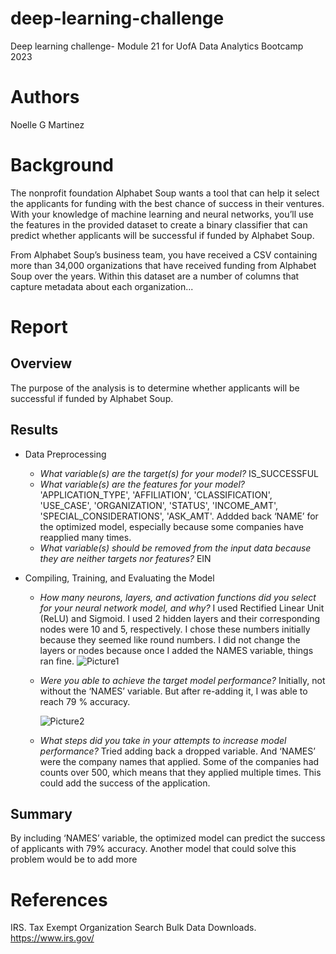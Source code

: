 # deep-learning-challenge
Deep learning challenge- Module 21 for UofA Data Analytics Bootcamp 2023

# Authors
Noelle G Martinez

# Background
The nonprofit foundation Alphabet Soup wants a tool that can help it select the applicants for funding with the best chance of success in their ventures. With your knowledge of machine learning and neural networks, you’ll use the features in the provided dataset to create a binary classifier that can predict whether applicants will be successful if funded by Alphabet Soup.

From Alphabet Soup’s business team, you have received a CSV containing more than 34,000 organizations that have received funding from Alphabet Soup over the years. Within this dataset are a number of columns that capture metadata about each organization...

# Report
## Overview
The purpose of the analysis is to determine whether applicants will be successful if funded by Alphabet Soup.

## Results
*	Data Preprocessing
    *	_What variable(s) are the target(s) for your model?_ IS_SUCCESSFUL
    *	_What variable(s) are the features for your model?_ 'APPLICATION_TYPE', 'AFFILIATION', 'CLASSIFICATION', 'USE_CASE', 'ORGANIZATION', 'STATUS', 'INCOME_AMT', 'SPECIAL_CONSIDERATIONS', 'ASK_AMT'. Addded back ‘NAME’ for the optimized model, especially because some companies have reapplied many times.
    * _What variable(s) should be removed from the input data because they are neither targets nor features?_ EIN

* Compiling, Training, and Evaluating the Model
  *  _How many neurons, layers, and activation functions did you select for your neural network model, and why?_
   I used Rectified Linear Unit (ReLU) and Sigmoid. I used 2 hidden layers and their corresponding nodes were 10 and 5, respectively. I chose these numbers initially because they seemed like round numbers. I did not change the layers or nodes because once I added the NAMES variable, things ran fine.
  ![Picture1](https://github.com/NoelleMtz/deep-learning-challenge/assets/123044294/51700768-8a7e-4bd1-9587-0addae1a5593)

  * _Were you able to achieve the target model performance?_ Initially, not without the ‘NAMES’ variable. But after re-adding it, I was able to reach 79 % accuracy.
  
    ![Picture2](https://github.com/NoelleMtz/deep-learning-challenge/assets/123044294/38cd1f3f-a0e2-42df-9801-782b44225e07)

  * _What steps did you take in your attempts to increase model performance?_ Tried adding back a dropped variable. And ‘NAMES’ were the company names that applied. Some of the companies had counts over 500, which means that they applied multiple times. This could add the success of the application.

## Summary
By including ‘NAMES’ variable, the optimized model can predict the success of applicants with 79% accuracy. Another model that could solve this problem would be to add more 


# References
IRS. Tax Exempt Organization Search Bulk Data Downloads. https://www.irs.gov/
